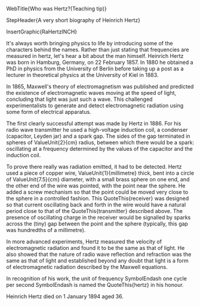 WebTitle{Who was Hertz?(Teaching tip)}

StepHeader{A very short biography of Heinrich Hertz}

InsertGraphic{RaHertzINCH}

It's always worth bringing physics to life by introducing some of the characters behind the names. Rather than just stating that frequencies are measured in hertz, let's hear a bit about the man himself. Heinrich Hertz was born in Hamburg, Germany, on 22 February 1857. In 1880 he obtained a PhD in physics from the University of Berlin before taking up a post as a lecturer in theoretical physics at the University of Kiel in 1883.

In 1865, Maxwell's theory of electromagnetism was published and predicted the existence of electromagnetic waves moving at the speed of light, concluding that light was just such a wave. This challenged experimentalists to generate and detect electromagnetic radiation using some form of electrical apparatus.

The first clearly successful attempt was made by Hertz in 1886. For his radio wave transmitter he used a high-voltage induction coil, a condenser (capacitor, Leyden jar) and a spark gap. The sides of the gap terminated in spheres of ValueUnit{2}{cm} radius, between which there would be a spark: oscillating at a frequency determined by the values of the capacitor and the induction coil.

To prove there really was radiation emitted, it had to be detected. Hertz used a piece of copper wire, ValueUnit{1}{millimetre} thick, bent into a circle of ValueUnit{7.5}{cm} diameter, with a small brass sphere on one end, and the other end of the wire was pointed, with the point near the sphere. He added a screw mechanism so that the point could be moved very close to the sphere in a controlled fashion. This QuoteThis{receiver} was designed so that current oscillating back and forth in the wire would have a natural period close to that of the QuoteThis{transmitter} described above. The presence of oscillating charge in the receiver would be signalled by sparks across the (tiny) gap between the point and the sphere (typically, this gap was hundredths of a millimetre).

In more advanced experiments, Hertz measured the velocity of electromagnetic radiation and found it to be the same as that of light. He also showed that the nature of radio wave reflection and refraction was the same as that of light and established beyond any doubt that light is a form of electromagnetic radiation described by the Maxwell equations.

In recognition of his work, the unit of frequency SymbolEndash one cycle per second SymbolEndash is named the QuoteThis{hertz} in his honour.

Heinrich Hertz died on 1 January 1894 aged 36.


